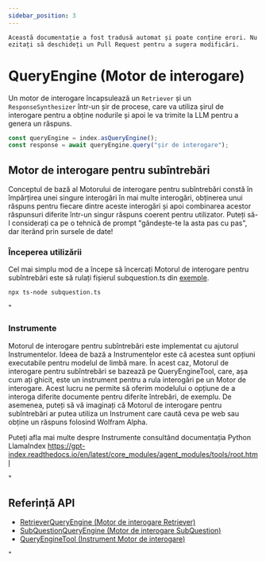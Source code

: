 ```yaml
---
sidebar_position: 3
---
```


`Această documentație a fost tradusă automat și poate conține erori. Nu ezitați să deschideți un Pull Request pentru a sugera modificări.`

# QueryEngine (Motor de interogare)

Un motor de interogare încapsulează un `Retriever` și un `ResponseSynthesizer` într-un șir de procese, care va utiliza șirul de interogare pentru a obține nodurile și apoi le va trimite la LLM pentru a genera un răspuns.

```typescript
const queryEngine = index.asQueryEngine();
const response = await queryEngine.query("șir de interogare");
```

## Motor de interogare pentru subîntrebări

Conceptul de bază al Motorului de interogare pentru subîntrebări constă în împărțirea unei singure interogări în mai multe interogări, obținerea unui răspuns pentru fiecare dintre aceste interogări și apoi combinarea acestor răspunsuri diferite într-un singur răspuns coerent pentru utilizator. Puteți să-l considerați ca pe o tehnică de prompt "gândește-te la asta pas cu pas", dar iterând prin sursele de date!

### Începerea utilizării

Cel mai simplu mod de a începe să încercați Motorul de interogare pentru subîntrebări este să rulați fișierul subquestion.ts din [exemple](https://github.com/run-llama/LlamaIndexTS/blob/main/examples/subquestion.ts).

```bash
npx ts-node subquestion.ts
```

"

### Instrumente

Motorul de interogare pentru subîntrebări este implementat cu ajutorul Instrumentelor. Ideea de bază a Instrumentelor este că acestea sunt opțiuni executabile pentru modelul de limbă mare. În acest caz, Motorul de interogare pentru subîntrebări se bazează pe QueryEngineTool, care, așa cum ați ghicit, este un instrument pentru a rula interogări pe un Motor de interogare. Acest lucru ne permite să oferim modelului o opțiune de a interoga diferite documente pentru diferite întrebări, de exemplu. De asemenea, puteți să vă imaginați că Motorul de interogare pentru subîntrebări ar putea utiliza un Instrument care caută ceva pe web sau obține un răspuns folosind Wolfram Alpha.

Puteți afla mai multe despre Instrumente consultând documentația Python LlamaIndex https://gpt-index.readthedocs.io/en/latest/core_modules/agent_modules/tools/root.html

"

## Referință API

- [RetrieverQueryEngine (Motor de interogare Retriever)](../../api/classes/RetrieverQueryEngine.md)
- [SubQuestionQueryEngine (Motor de interogare SubQuestion)](../../api/classes/SubQuestionQueryEngine.md)
- [QueryEngineTool (Instrument Motor de interogare)](../../api/interfaces/QueryEngineTool.md)

"
